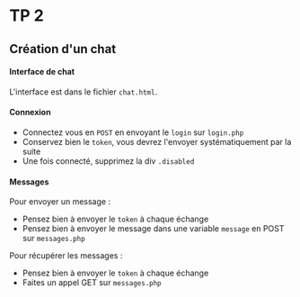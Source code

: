 # TP 2 

## Création d'un chat 

#### Interface de chat 

L'interface est dans le fichier `chat.html`.

#### Connexion 

* Connectez vous en `POST` en envoyant le `login` sur `login.php` 
* Conservez bien le `token`, vous devrez l'envoyer systématiquement par la suite 
* Une fois connecté, supprimez la div `.disabled`

#### Messages

Pour envoyer un message :
* Pensez bien à envoyer le `token` à chaque échange
* Pensez bien à envoyer le message dans une variable `message` en POST sur `messages.php`

Pour récupérer les messages : 
* Pensez bien à envoyer le `token` à chaque échange
* Faites un appel GET sur `messages.php`
